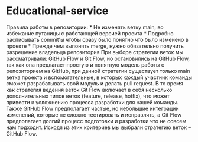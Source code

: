 # Educational-service
Правила работы в репозитории:
    * Не изменять ветку main, во избежание путаницы с работающей версией проекта
    * Подробно расписывать commit'ы чтобы сразу было понятно что было изменено в проекте
    * Прежде чем выпонять merge, нужно обязательно получить разрешение владельца репозитория
При выборе стратегии веток мы рассматривали: GitHub Flow и Git Flow, но остановились на GitHub Flow, так как она предлагает простую и понятную модель работы с репозиторием на GitHub, при данной стратегии существует только main ветка проекта и вспомогательные, в которых каждый участник команды сможет разрабатывать свой модуль и делать pull request. В то время как стратегия ведения веток Git Flow включает в себя несколько дополнительных типов веток (feature, release, hotfix), что может привести к усложнению процесса разработки для нашей команды. Также GitHub Flow предполагает частые, но небольшие интеграции изменений, которые не сложно тестировать и исправлять, а Git Flow предполагает долгий процесс подготовки и разработки что не совсем нам подходит. Исходя из этих критериев мы выбрали стратегию веток – GitHub Flow.
